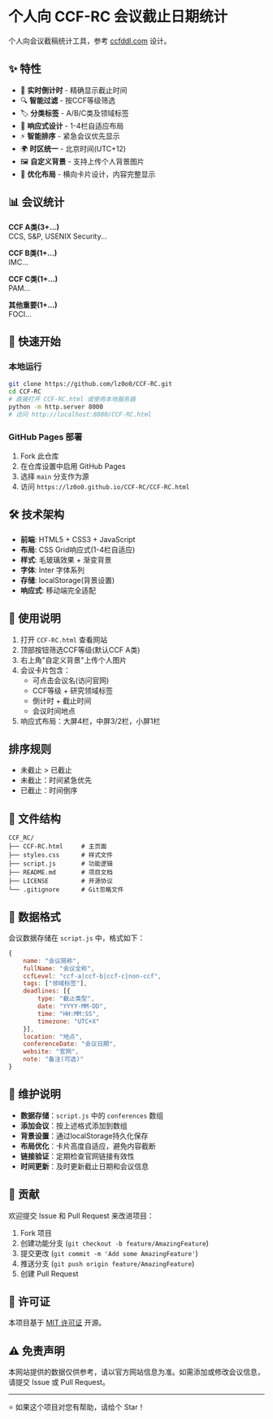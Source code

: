 # 个人向 CCF-RC 会议截止日期统计

个人向会议截稿统计工具，参考 [ccfddl.com](https://ccfddl.com/) 设计。

## ✨ 特性

- 📅 **实时倒计时** - 精确显示截止时间
- 🔍 **智能过滤** - 按CCF等级筛选
- 🏷️ **分类标签** - A/B/C类及领域标签
- 📱 **响应式设计** - 1-4栏自适应布局
- ⚡ **智能排序** - 紧急会议优先显示
- 🌍 **时区统一** - 北京时间(UTC+12)
- 🖼️ **自定义背景** - 支持上传个人背景图片
- 🎨 **优化布局** - 横向卡片设计，内容完整显示

## 📊 会议统计

**CCF A类(3+...)**  
CCS, S&P, USENIX Security...

**CCF B类(1+...)**  
IMC...

**CCF C类(1+...)**  
PAM...

**其他重要(1+...)**  
FOCI...

## 🚀 快速开始

### 本地运行
```bash
git clone https://github.com/lz0o0/CCF-RC.git
cd CCF-RC
# 直接打开 CCF-RC.html 或使用本地服务器
python -m http.server 8000
# 访问 http://localhost:8000/CCF-RC.html
```

### GitHub Pages 部署
1. Fork 此仓库
2. 在仓库设置中启用 GitHub Pages
3. 选择 `main` 分支作为源
4. 访问 `https://lz0o0.github.io/CCF-RC/CCF-RC.html`

## 🛠️ 技术架构

- **前端**: HTML5 + CSS3 + JavaScript
- **布局**: CSS Grid响应式(1-4栏自适应)
- **样式**: 毛玻璃效果 + 渐变背景
- **字体**: Inter 字体系列
- **存储**: localStorage(背景设置)
- **响应式**: 移动端完全适配

## 📖 使用说明

1. 打开 `CCF-RC.html` 查看网站
2. 顶部按钮筛选CCF等级(默认CCF A类)
3. 右上角"自定义背景"上传个人图片
4. 会议卡片包含：
   - 可点击会议名(访问官网)
   - CCF等级 + 研究领域标签
   - 倒计时 + 截止时间
   - 会议时间地点
5. 响应式布局：大屏4栏，中屏3/2栏，小屏1栏

## 排序规则

- 未截止 > 已截止
- 未截止：时间紧急优先
- 已截止：时间倒序

## 📁 文件结构

```
CCF_RC/
├── CCF-RC.html     # 主页面
├── styles.css      # 样式文件
├── script.js       # 功能逻辑
├── README.md       # 项目文档
├── LICENSE         # 开源协议
└── .gitignore      # Git忽略文件
```

## 📝 数据格式

会议数据存储在 `script.js` 中，格式如下：

```javascript
{
    name: "会议简称",
    fullName: "会议全称", 
    ccfLevel: "ccf-a|ccf-b|ccf-c|non-ccf",
    tags: ["领域标签"],
    deadlines: [{
        type: "截止类型",
        date: "YYYY-MM-DD",
        time: "HH:MM:SS", 
        timezone: "UTC+X"
    }],
    location: "地点",
    conferenceDate: "会议日期",
    website: "官网",
    note: "备注(可选)"
}
```

## 🔧 维护说明

- **数据存储**：`script.js` 中的 `conferences` 数组
- **添加会议**：按上述格式添加到数组
- **背景设置**：通过localStorage持久化保存
- **布局优化**：卡片高度自适应，避免内容截断
- **链接验证**：定期检查官网链接有效性
- **时间更新**：及时更新截止日期和会议信息

## 🤝 贡献

欢迎提交 Issue 和 Pull Request 来改进项目：

1. Fork 项目
2. 创建功能分支 (`git checkout -b feature/AmazingFeature`)
3. 提交更改 (`git commit -m 'Add some AmazingFeature'`)
4. 推送分支 (`git push origin feature/AmazingFeature`)
5. 创建 Pull Request

## 📄 许可证

本项目基于 [MIT 许可证](LICENSE) 开源。

## ⚠️ 免责声明

本网站提供的数据仅供参考，请以官方网站信息为准。如需添加或修改会议信息，请提交 Issue 或 Pull Request。

---

⭐ 如果这个项目对您有帮助，请给个 Star！
